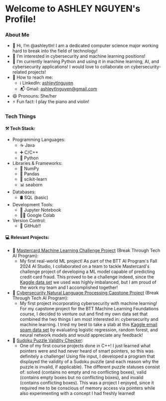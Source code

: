 # Welcome to ASHLEY NGUYEN's Profile!

### About Me
- 👋 Hi, I’m @ashleytln! I am a dedicated computer science major working hard to break into the field of technology!
- 👀 I’m interested in cybersecurity and machine learning positions!
- 🎯 I’m currently learning Python and using it in machine learning, AI, and cybersecurity applications! I would love to collaborate on cybersecurity-related projects!
- 💞️ How to reach me:
  - ℹ️ LinkedIn: [ashleytlnguyen](https://www.linkedin.com/in/ashleytlnguyen)
  - 📬 Gmail: [ashleytlnguyen@gmail.com](ashleytlnguyen@gmail.com)
- 😄 Pronouns: She/her
- ⚡ Fun fact: I play the piano and violin!

### Tech Things
#### ⚒️ Tech Stack:
- Programming Languages:
  - ☕ Java
  - ➕ C/C++
  - 🐍 Python
- Libraries & Frameworks:
  - 🔢 NumPy
  - 🐼 Pandas
  - 🥽 scikit-learn
  - 📊 seaborn
- Databases:
  - 🛢️ SQL (basic)
- Development Tools:
  - 📓 Jupyter Notebook
  - 🤝🏻 Google Colab
- Version Control:
  - 🌱 GitHub!!

#### 💻 Relevant Projects:
  - 💸 [Mastercard Machine Learning Challenge Project](https://github.com/Anas10202/mastercard_fraud_detection) (Break Through Tech AI Program):
    - My first real-world ML project! As part of the BTT AI Program's Fall 2024 AI Studio, I collaborated on a team to tackle Mastercard's challenge project of developing a ML model capable of predicting credit card fraud. This proved to be a challenge indeed, since the [Kaggle data set](https://www.kaggle.com/datasets/kartik2112/fraud-detection) we used was highly imbalanced, but I am proud of the work my team and I accomplished together!
  - 📧 [Cybersecurity Natural Language Processing Capstone Project](https://github.com/ashleytln/BTT-AI-ML-Foundations/tree/main/Final-Project-NLP-Email-Spam) (Break Through Tech AI Program):
    - My first project incorporating cybersecurity with machine learning! For my capstone project for the BTT Machine Learning Foundations course, I decided to venture out and find my own data set that combined the two things I am most interested in: cybersecurity and machine learning. I tried my best to take a stab at this [Kaggle email spam data set](https://www.kaggle.com/datasets/nitishabharathi/email-spam-dataset) by evaluating logistic regression, random forest, and neural network models and would appreciate any feedback!
  - 🧠 [Sudoku Puzzle Validity Checker](https://github.com/ashleytln/computer-science-i-projects/blob/main/Project2/SudokuPuzzleValidityChecker_SmartPtr.cpp):
    - One of my first course projects done in C++! I just learned what pointers were and had never heard of smart pointers, so this was definitely a challenge! Using file input, I developed a program that displayed the validity of a Sudoku puzzle (and each reason why the puzzle is invalid, if applicable). The different puzzle statuses consist of: solved (contains no empty and no conflicting boxes), valid (contains empty boxes but no conflicting boxes), and invalid (contains conflicting boxes). This was a project I enjoyed, since it required me to be conscious of memory access via pointers while also experimenting with a concept I had freshly learned!
<!---
ashleytln/ashleytln is a ✨ special ✨ repository because its `README.md` (this file) appears on your GitHub profile.
You can click the Preview link to take a look at your changes.
--->
